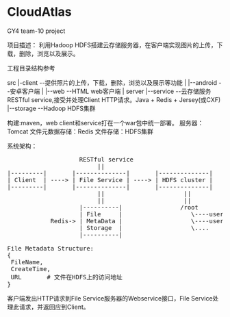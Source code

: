 CloudAtlas
==========

GY4 team-10 project

项目描述：
利用Hadoop HDFS搭建云存储服务器，在客户端实现图片的上传，下载，删除，浏览以及展示。

工程目录结构参考

src
  |-client --提供照片的上传，下载，删除，浏览以及展示等功能
  |     |--android  --安卓客户端
  |     |--web      --HTML web客户端
  | server
        |--service  --云存储服务RESTful service,接受并处理Client HTTP请求。Java + Redis + Jersey(或CXF)
        |--storage  --Hadoop HDFS集群 
        
构建:maven，web client和service打在一个war包中统一部署。
服务器：Tomcat
文件元数据存储：Redis
文件存储：HDFS集群

系统架构：
<pre>
                    RESTful service
                         ||
|---------|       |--------------|       |--------------|
| Client  | ----> | File Service | ----> | HDFS cluster |
|---------|       |--------------|       |--------------|
                         ||                      ||
                         ||                      ||                         
                    |----------|                /root
                    | File     |                   \----user1_id\
            Redis-> | MetaData |                   \----user2_id\
                    | Storage  |                   \....
                    |----------|           

File Metadata Structure:
{ 
 FileName,
 CreateTime,
 URL       # 文件在HDFS上的访问地址
}
</pre>

客户端发出HTTP请求到File Service服务器的Webservice接口，File Service处理此请求，并返回应到Client。
 